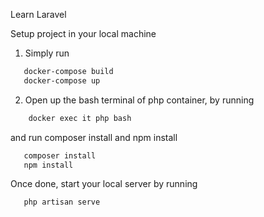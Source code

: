 Learn Laravel

  Setup project in your local machine

1. Simply run

```bash
   docker-compose build
   docker-compose up 
```

2. Open up the bash terminal of php container, by running

```bash
    docker exec it php bash
```
and run composer install and npm install

```bash
   composer install
   npm install
```
Once done, start your local server by running
```bash
   php artisan serve
```




